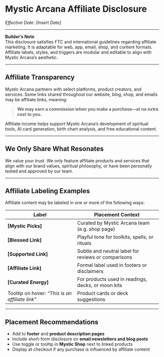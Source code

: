 # Mystic Arcana Affiliate Disclosure

_Effective Date: [Insert Date]_

---

**Builder’s Note**  
This disclosure satisfies FTC and international guidelines regarding affiliate marketing. It is adaptable for web, app, email, shop, and content formats. Affiliate labels, styles, and triggers are modular and editable to align with Mystic Arcana’s aesthetic.

---

## Affiliate Transparency

Mystic Arcana partners with select platforms, product creators, and services. Some links shared throughout our website, blog, shop, and emails may be affiliate links, meaning:

> **We may earn a commission when you make a purchase—at no extra cost to you.**

Affiliate income helps support Mystic Arcana’s development of spiritual tools, AI card generation, birth chart analysis, and free educational content.

---

## We Only Share What Resonates

We value your trust. We only feature affiliate products and services that align with our brand values, spiritual philosophy, or have been personally tested and approved by our team.

---

## Affiliate Labeling Examples

Affiliate content may be labeled in one or more of the following ways:

| Label                                           | Placement Context                                   |
| ----------------------------------------------- | --------------------------------------------------- |
| **[Mystic Picks]**                              | Curated by Mystic Arcana team (e.g. shop page)      |
| **[Blessed Link]**                              | Playful tone for toolkits, spells, or rituals       |
| **[Supported Link]**                            | Subtle and neutral label for reviews or comparisons |
| **[Affiliate Link]**                            | Formal label used in footers or disclaimers         |
| **[Curated Energy]**                            | For products used in readings, decks, or moon kits  |
| Tooltip on hover: _“This is an affiliate link”_ | Product cards or deck suggestions                   |

---

## Placement Recommendations

- Add to **footer** and **product description pages**
- Include short-form disclosure on **email newsletters and blog posts**
- Use toggle or tooltip in **Mystic Shop** next to linked products
- Display at checkout if any purchase is influenced by affiliate content
